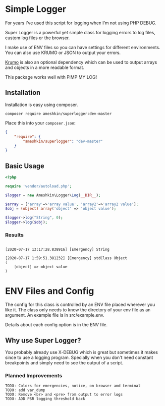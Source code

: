 # Simple Logger

For years I've used this script for logging when I'm not using PHP DEBUG.  

Super Logger is a powerful yet simple class for logging errors to log files, custom log files or the browser.

I make use of ENV files so you can have settings for different environments.  You can also use KRUMO or JSON to output your errors.

[Krumo](https://packagist.org/packages/mmucklo/krumo) is also an optional dependency which can be used to output arrays and objects in a more readable format.

This package works well with PIMP MY LOG!

## Installation

Installation is easy using composer.

```
composer require ameshkin/superlogger:dev-master
```

Place this into your `composer.json`:

``` json
{
    "require": {
        "ameshkin/superlogger": "dev-master"
    }
}
```

## Basic Usage

``` php
<?php

require 'vendor/autoload.php';

$logger = new Ameshkin\Logger\Log(__DIR__);

$array = ['array'=>'array value', 'array2'=>'array2 value'];
$obj = (object) array('object' => 'object value');

$logger->log("String", 0);
$logger->log($obj);

```

### Results

```

[2020-07-17 13:17:28.838916] [Emergency] String

[2020-07-17 1:59:51.381232] [Emergency] stdClass Object
(
    [object] => object value
)

```


# ENV Files and Config

The config for this class is controlled by an ENV file placed wherever you like it.   The class only needs to know the directory of your env file as an argument. An example file is in src/example.env.

Details about each config option is in the ENV file.

## Why use Super Logger?

You probably already use X-DEBUG which is great but sometimes it makes since to use a logging program. Specially when you don't need constant breakpoints and simply need to see the output of a script.


### Planned Improvements
```
TODO: Colors for emergencies, notice, on browser and terminal
TODO: add var_dump
TODO: Remove <br> and <pre> from output to error logs
TODO: ADD PSR logging threshold back
```
